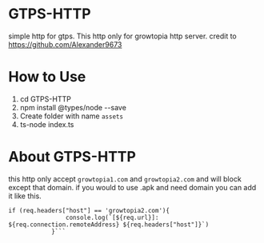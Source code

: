 # GTPS-HTTP
simple http for gtps. This http only for growtopia http server.
credit to https://github.com/Alexander9673

# How to Use
1. cd GTPS-HTTP
2. npm install @types/node --save
3. Create folder with name `assets`
4. ts-node index.ts

# About GTPS-HTTP
this http only accept ``growtopia1.com`` and ``growtopia2.com`` and will block except that domain. if you would to use .apk and need domain you can add it like this.

```
if (req.headers["host"] == 'growtopia2.com'){
				console.log(`[${req.url}]: ${req.connection.remoteAddress} ${req.headers["host"]}`)
			}```
			
		
      
